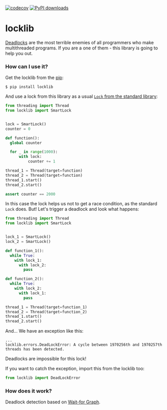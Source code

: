 [![codecov](https://codecov.io/gh/pomponchik/locklib/branch/develop/graph/badge.svg)](https://codecov.io/gh/pomponchik/locklib)
[![PyPI downloads](https://img.shields.io/pypi/dm/locklib.svg)](https://pypistats.org/packages/locklib)

# locklib


[Deadlocks](https://en.wikipedia.org/wiki/Deadlock) are the most terrible enemies of all programmers who make multithreaded programs. If you are a one of them - this library is going to help you out.


### How can I use it?

Get the locklib from the [pip](https://pypi.org/project/locklib/):

```
$ pip install locklib
```

And use a lock from this library as a usual [```Lock``` from the standard library](https://docs.python.org/3/library/threading.html#lock-objects):

```python
from threading import Thread
from locklib import SmartLock


lock = SmartLock()
counter = 0

def function():
  global counter

  for _ in range(1000):
      with lock:
          counter += 1

thread_1 = Thread(target=function)
thread_2 = Thread(target=function)
thread_1.start()
thread_2.start()

assert counter == 2000
```

In this case the lock helps us not to get a race condition, as the standard ```Lock``` does. But! Let's trigger a deadlock and look what happens:

```python
from threading import Thread
from locklib import SmartLock


lock_1 = SmartLock()
lock_2 = SmartLock()

def function_1():
  while True:
    with lock_1:
      with lock_2:
        pass

def function_2():
  while True:
    with lock_2:
      with lock_1:
        pass

thread_1 = Thread(target=function_1)
thread_2 = Thread(target=function_2)
thread_1.start()
thread_2.start()
```

And... We have an exception like this:

```
...
locklib.errors.DeadLockError: A cycle between 1970256th and 1970257th threads has been detected.
```

Deadlocks are impossible for this lock!

If you want to catch the exception, import this from the locklib too:

```python
from locklib import DeadLockError
```


### How does it work?

Deadlock detection based on [Wait-for Graph](https://en.wikipedia.org/wiki/Wait-for_graph).
